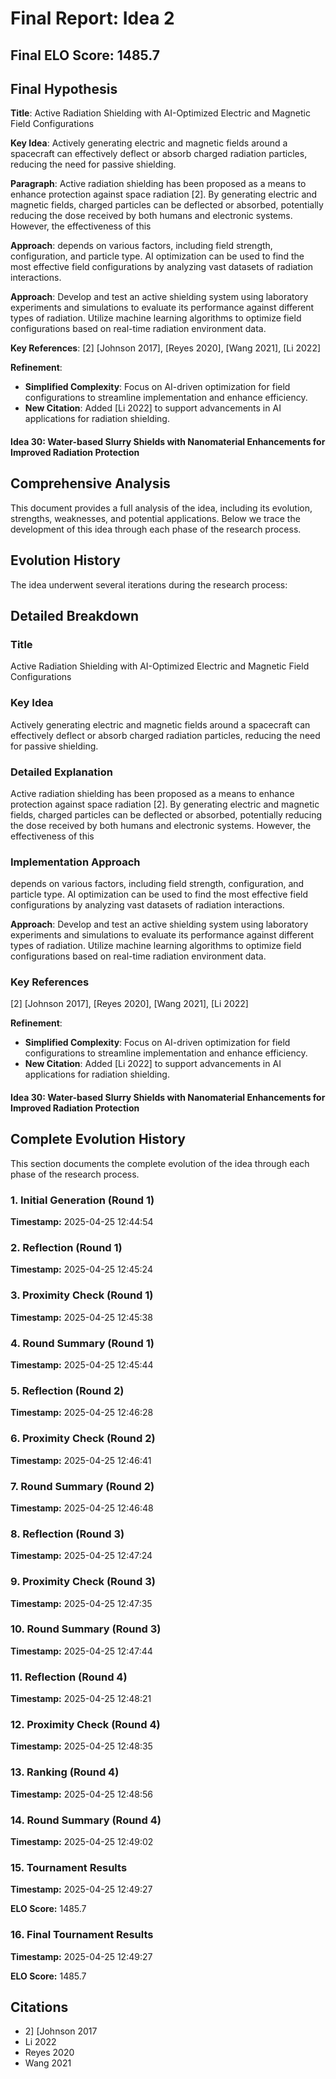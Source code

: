 # Final Report: Idea 2

## Final ELO Score: 1485.7

## Final Hypothesis

**Title**: Active Radiation Shielding with AI-Optimized Electric and Magnetic Field Configurations

**Key Idea**: Actively generating electric and magnetic fields around a spacecraft can effectively deflect or absorb charged radiation particles, reducing the need for passive shielding.

**Paragraph**: Active radiation shielding has been proposed as a means to enhance protection against space radiation [2]. By generating electric and magnetic fields, charged particles can be deflected or absorbed, potentially reducing the dose received by both humans and electronic systems. However, the effectiveness of this

**Approach**: depends on various factors, including field strength, configuration, and particle type. AI optimization can be used to find the most effective field configurations by analyzing vast datasets of radiation interactions.

**Approach**: Develop and test an active shielding system using laboratory experiments and simulations to evaluate its performance against different types of radiation. Utilize machine learning algorithms to optimize field configurations based on real-time radiation environment data.

**Key References**: [2] [Johnson 2017], [Reyes 2020], [Wang 2021], [Li 2022]

**Refinement**:
- **Simplified Complexity**: Focus on AI-driven optimization for field configurations to streamline implementation and enhance efficiency.
- **New Citation**: Added [Li 2022] to support advancements in AI applications for radiation shielding.

#### Idea 30: Water-based Slurry Shields with Nanomaterial Enhancements for Improved Radiation Protection

## Comprehensive Analysis

This document provides a full analysis of the idea, including its evolution, strengths, weaknesses, and potential applications. Below we trace the development of this idea through each phase of the research process.

## Evolution History

The idea underwent several iterations during the research process:

## Detailed Breakdown

### Title

Active Radiation Shielding with AI-Optimized Electric and Magnetic Field Configurations

### Key Idea

Actively generating electric and magnetic fields around a spacecraft can effectively deflect or absorb charged radiation particles, reducing the need for passive shielding.

### Detailed Explanation

Active radiation shielding has been proposed as a means to enhance protection against space radiation [2]. By generating electric and magnetic fields, charged particles can be deflected or absorbed, potentially reducing the dose received by both humans and electronic systems. However, the effectiveness of this

### Implementation Approach

depends on various factors, including field strength, configuration, and particle type. AI optimization can be used to find the most effective field configurations by analyzing vast datasets of radiation interactions.

**Approach**: Develop and test an active shielding system using laboratory experiments and simulations to evaluate its performance against different types of radiation. Utilize machine learning algorithms to optimize field configurations based on real-time radiation environment data.

### Key References

[2] [Johnson 2017], [Reyes 2020], [Wang 2021], [Li 2022]

**Refinement**:
- **Simplified Complexity**: Focus on AI-driven optimization for field configurations to streamline implementation and enhance efficiency.
- **New Citation**: Added [Li 2022] to support advancements in AI applications for radiation shielding.

#### Idea 30: Water-based Slurry Shields with Nanomaterial Enhancements for Improved Radiation Protection

## Complete Evolution History

This section documents the complete evolution of the idea through each phase of the research process.

### 1. Initial Generation (Round 1)
**Timestamp:** 2025-04-25 12:44:54



### 2. Reflection (Round 1)
**Timestamp:** 2025-04-25 12:45:24



### 3. Proximity Check (Round 1)
**Timestamp:** 2025-04-25 12:45:38



### 4. Round Summary (Round 1)
**Timestamp:** 2025-04-25 12:45:44



### 5. Reflection (Round 2)
**Timestamp:** 2025-04-25 12:46:28



### 6. Proximity Check (Round 2)
**Timestamp:** 2025-04-25 12:46:41



### 7. Round Summary (Round 2)
**Timestamp:** 2025-04-25 12:46:48



### 8. Reflection (Round 3)
**Timestamp:** 2025-04-25 12:47:24



### 9. Proximity Check (Round 3)
**Timestamp:** 2025-04-25 12:47:35



### 10. Round Summary (Round 3)
**Timestamp:** 2025-04-25 12:47:44



### 11. Reflection (Round 4)
**Timestamp:** 2025-04-25 12:48:21



### 12. Proximity Check (Round 4)
**Timestamp:** 2025-04-25 12:48:35



### 13. Ranking (Round 4)
**Timestamp:** 2025-04-25 12:48:56



### 14. Round Summary (Round 4)
**Timestamp:** 2025-04-25 12:49:02



### 15. Tournament Results
**Timestamp:** 2025-04-25 12:49:27

**ELO Score:** 1485.7



### 16. Final Tournament Results
**Timestamp:** 2025-04-25 12:49:27

**ELO Score:** 1485.7



## Citations

- 2] [Johnson 2017
- Li 2022
- Reyes 2020
- Wang 2021

